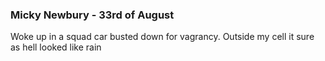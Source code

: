 ### Micky Newbury - 33rd of August
Woke up in a squad car busted down for vagrancy.
Outside my cell it sure as hell looked like rain
